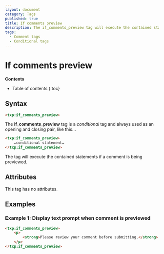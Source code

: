 ```yaml
---
layout: document
category: Tags
published: true
title: If comments preview
description: The if_comments_preview tag will execute the contained statements if a comment is being previewed.
tags:
  - Comment tags
  - Conditional tags
---
```


# If comments preview

**Contents**

* Table of contents
{:toc}

## Syntax

~~~ html
<txp:if_comments_preview>
~~~

The **if_comments_preview** tag is a *conditional* tag and always used as an opening and closing pair, like this…

~~~ html
<txp:if_comments_preview>
    …conditional statement…
</txp:if_comments_preview>
~~~

The tag will execute the contained statements if a comment is being previewed.

## Attributes

This tag has no attributes.

## Examples

### Example 1: Display text prompt when comment is previewed

~~~ html
<txp:if_comments_preview>
    <p>
        <strong>Please review your comment before submitting.</strong>
    </p>
</txp:if_comments_preview>
~~~

